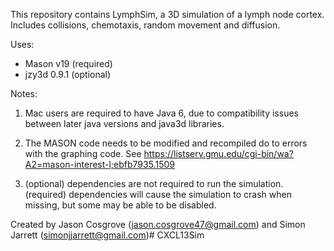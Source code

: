 This repository contains LymphSim, a 3D simulation of a lymph node cortex. Includes collisions, chemotaxis, random movement and diffusion.


Uses:

* Mason v19 (required)
* jzy3d 0.9.1 (optional)

Notes: 

1) Mac users are required to have Java 6, due to compatibility issues between later java versions and java3d libraries.

2) The MASON code needs to be modified and recompiled do to errors with the graphing code. See https://listserv.gmu.edu/cgi-bin/wa?A2=mason-interest-l;ebfb7935.1509

3) (optional) dependencies are not required to run the simulation. (required) dependencies will cause the simulation to crash when missing, but some may be able to be disabled.


Created by Jason Cosgrove (jason.cosgrove47@gmail.com) and Simon Jarrett (simonjjarrett@gmail.com)# CXCL13Sim

